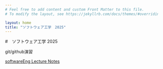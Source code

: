 ```yaml
---
# Feel free to add content and custom Front Matter to this file.
# To modify the layout, see https://jekyllrb.com/docs/themes/#overriding-theme-defaults

layout: home
title: "ソフトウェア工学　2025"
---
```


#　ソフトウェア工学 2025

git/github演習

[softwareEng Lecture Notes](softwareEng2025.md)